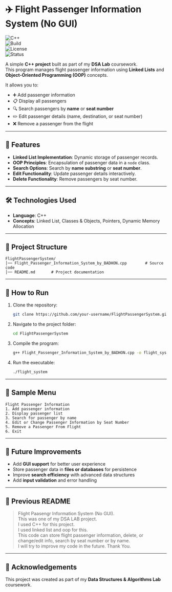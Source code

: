 # ✈️ Flight Passenger Information System (No GUI)

![C++](https://img.shields.io/badge/language-C++-blue.svg)  
![Build](https://img.shields.io/badge/build-passing-brightgreen.svg)  
![License](https://img.shields.io/badge/license-MIT-lightgrey.svg)  
![Status](https://img.shields.io/badge/status-active-success.svg)  

A simple **C++ project** built as part of my **DSA Lab** coursework.  
This program manages flight passenger information using **Linked Lists** and **Object-Oriented Programming (OOP)** concepts.  

It allows you to:  
- ➕ Add passenger information  
- 📋 Display all passengers  
- 🔍 Search passengers by **name** or **seat number**  
- ✏️ Edit passenger details (name, destination, or seat number)  
- ❌ Remove a passenger from the flight  

---

## 🚀 Features
- **Linked List Implementation**: Dynamic storage of passenger records.  
- **OOP Principles**: Encapsulation of passenger data in a `node` class.  
- **Search Options**: Search by **name substring** or **seat number**.  
- **Edit Functionality**: Update passenger details interactively.  
- **Delete Functionality**: Remove passengers by seat number.  

---

## 🛠️ Technologies Used
- **Language**: C++  
- **Concepts**: Linked List, Classes & Objects, Pointers, Dynamic Memory Allocation  

---

## 📂 Project Structure
```
FlightPassengerSystem/
│── Flight_Passenger_Information_System_by_BADHON.cpp        # Source code
│── README.md       # Project documentation
```

---

## 📖 How to Run
1. Clone the repository:
   ```bash
   git clone https://github.com/your-username/FlightPassengerSystem.git
   ```
2. Navigate to the project folder:
   ```bash
   cd FlightPassengerSystem
   ```
3. Compile the program:
   ```bash
   g++ Flight_Passenger_Information_System_by_BADHON.cpp -o flight_system
   ```
4. Run the executable:
   ```bash
   ./flight_system
   ```

---

## 📸 Sample Menu
```
Flight Passenger Information
1. Add passenger information
2. Display passenger list
3. Search for passenger by name
4. Edit or Change Passenger Information by Seat Number
5. Remove a Passenger From Flight
6. Exit
```

---

## 🔮 Future Improvements
- Add **GUI support** for better user experience  
- Store passenger data in **files or databases** for persistence  
- Improve **search efficiency** with advanced data structures  
- Add **input validation** and error handling  

---

## 📝 Previous README
> Flight Paasengr Information System (No GUI).  
> This was one of my DSA LAB project.  
> I used C++ for this project.  
> I used linked list and oop for this.  
> This code can store flight passenger information, delete, or change/edit info, search by seat number or by name.  
> I will try to improve my code in the future. Thank You.  

---

## 🙌 Acknowledgements
This project was created as part of my **Data Structures & Algorithms Lab** coursework.  
